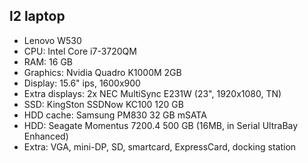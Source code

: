 ## l2 laptop

* Lenovo W530
* CPU: Intel Core i7-3720QM
* RAM: 16 GB
* Graphics: Nvidia Quadro K1000M 2GB
* Display: 15.6" ips, 1600x900
* Extra displays: 2x NEC MultiSync E231W (23", 1920x1080, TN)
* SSD: KingSton SSDNow KC100 120 GB
* HDD cache: Samsung PM830 32 GB mSATA
* HDD: Seagate Momentus 7200.4 500 GB (16MB, in Serial UltraBay Enhanced)
* Extra: VGA, mini-DP, SD, smartcard, ExpressCard, docking station
